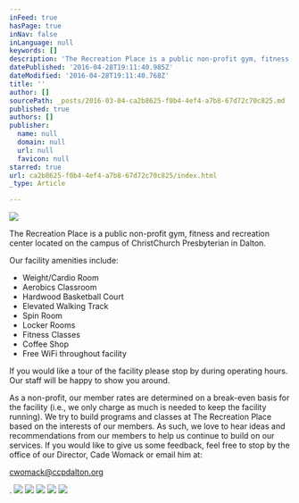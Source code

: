 ```yaml
---
inFeed: true
hasPage: true
inNav: false
inLanguage: null
keywords: []
description: 'The Recreation Place is a public non-profit gym, fitness and recreation center located on the campus of ChristChurch Presbyterian in Dalton.'
datePublished: '2016-04-28T19:11:40.985Z'
dateModified: '2016-04-28T19:11:40.768Z'
title: ''
author: []
sourcePath: _posts/2016-03-04-ca2b8625-f0b4-4ef4-a7b8-67d72c70c825.md
published: true
authors: []
publisher:
  name: null
  domain: null
  url: null
  favicon: null
starred: true
url: ca2b8625-f0b4-4ef4-a7b8-67d72c70c825/index.html
_type: Article

---
```

![](https://the-grid-user-content.s3-us-west-2.amazonaws.com/4174734b-bf5a-4a9c-b8e8-81148d7510f1.jpg)

The Recreation Place is a public non-profit gym, fitness and recreation center located on the campus of ChristChurch Presbyterian in Dalton.

Our facility amenities include:

* Weight/Cardio Room
* Aerobics Classroom
* Hardwood Basketball Court
* Elevated Walking Track
* Spin Room
* Locker Rooms
* Fitness Classes
* Coffee Shop
* Free WiFi throughout facility

If you would like a tour of the facility please stop by during operating hours. Our staff will be happy to show you around.

As a non-profit, our member rates are determined on a break-even basis for the facility (i.e., we only charge as much is needed to keep the facility running). We try to build programs and classes at The Recreation Place based on the interests of our members. As such, we love to hear ideas and recommendations from our members to help us continue to build on our services. If you would like to give us some feedback, feel free to stop by the office of our Director, Cade Womack or email him at:

[cwomack@ccpdalton.org][0]

.
![](https://the-grid-user-content.s3-us-west-2.amazonaws.com/ad085edd-cc33-4dc5-b090-b9d2e5c44a50.jpg)
![](https://the-grid-user-content.s3-us-west-2.amazonaws.com/f9a40fae-c606-4d48-b641-50c9b8e6ff76.jpg)
![](https://the-grid-user-content.s3-us-west-2.amazonaws.com/2e4a879a-6311-49e2-a595-d87baa0a955f.jpg)
![](https://the-grid-user-content.s3-us-west-2.amazonaws.com/71ef44ce-33a4-45fb-9745-4baeead7c25c.jpg)
![](https://the-grid-user-content.s3-us-west-2.amazonaws.com/2b166ce0-e4a3-45af-badb-d8bb9bf58c63.jpg)

[0]: mailto:mfranck@ccpdalton.org